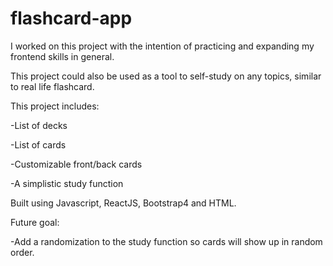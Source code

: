 # flashcard-app

I worked on this project with the intention of practicing and expanding my frontend skills in general.

This project could also be used as a tool to self-study on any topics, similar to real life flashcard.



This project includes:

-List of decks

-List of cards

-Customizable front/back cards

-A simplistic study function



Built using Javascript, ReactJS, Bootstrap4 and HTML.



Future goal:

-Add a randomization to the study function so cards will show up in random order.

